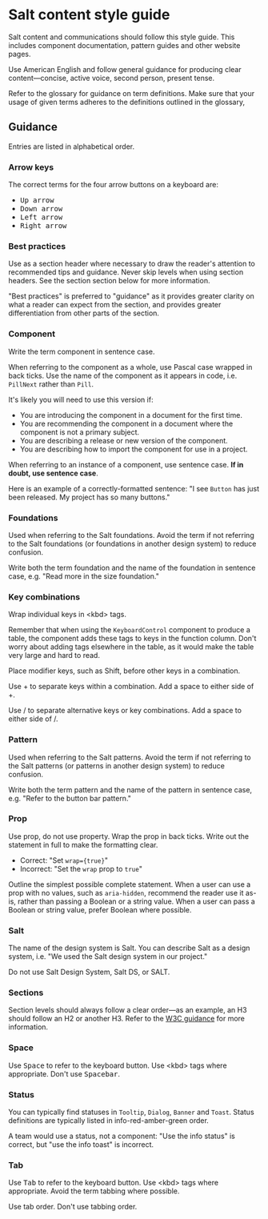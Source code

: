 # Salt content style guide

Salt content and communications should follow this style guide. This includes component documentation, pattern guides and other website pages.

Use American English and follow general guidance for producing clear content—concise, active voice, second person, present tense.

Refer to the glossary for guidance on term definitions. Make sure that your usage of given terms adheres to the definitions outlined in the glossary,

## Guidance

Entries are listed in alphabetical order.

### Arrow keys

The correct terms for the four arrow buttons on a keyboard are:

- <kbd>Up arrow</kbd>
- <kbd>Down arrow</kbd>
- <kbd>Left arrow</kbd>
- <kbd>Right arrow</kbd>

### Best practices

Use as a section header where necessary to draw the reader's attention to recommended tips and guidance. Never skip levels when using section headers. See the section section below for more information.

"Best practices" is preferred to "guidance" as it provides greater clarity on what a reader can expect from the section, and provides greater differentiation from other parts of the section.

### Component

Write the term component in sentence case.

When referring to the component as a whole, use Pascal case wrapped in back ticks. Use the name of the component as it appears in code, i.e. `PillNext` rather than `Pill`.

It's likely you will need to use this version if:

- You are introducing the component in a document for the first time.
- You are recommending the component in a document where the component is not a primary subject.
- You are describing a release or new version of the component.
- You are describing how to import the component for use in a project.

When referring to an instance of a component, use sentence case. **If in doubt, use sentence case**.

Here is an example of a correctly-formatted sentence: "I see `Button` has just been released. My project has so many buttons."

### Foundations

Used when referring to the Salt foundations. Avoid the term if not referring to the Salt foundations (or foundations in another design system) to reduce confusion.

Write both the term foundation and the name of the foundation in sentence case, e.g. "Read more in the size foundation."

### Key combinations

Wrap individual keys in \<kbd> tags.

Remember that when using the `KeyboardControl` component to produce a table, the component adds these tags to keys in the function column. Don't worry about adding tags elsewhere in the table, as it would make the table very large and hard to read.

Place modifier keys, such as Shift, before other keys in a combination.

Use + to separate keys within a combination. Add a space to either side of +.

Use / to separate alternative keys or key combinations. Add a space to either side of /.

### Pattern

Used when referring to the Salt patterns. Avoid the term if not referring to the Salt patterns (or patterns in another design system) to reduce confusion.

Write both the term pattern and the name of the pattern in sentence case, e.g. "Refer to the button bar pattern."

### Prop

Use prop, do not use property. Wrap the prop in back ticks. Write out the statement in full to make the formatting clear.

- Correct: "Set `wrap={true}`"
- Incorrect: "Set the `wrap` prop to `true`"

Outline the simplest possible complete statement. When a user can use a prop with no values, such as `aria-hidden`, recommend the reader use it as-is, rather than passing a Boolean or a string value. When a user can pass a Boolean or string value, prefer Boolean where possible.

### Salt

The name of the design system is Salt. You can describe Salt as a design system, i.e. "We used the Salt design system in our project."

Do not use Salt Design System, Salt DS, or SALT.

### Sections

Section levels should always follow a clear order—as an example, an H3 should follow an H2 or another H3. Refer to the [W3C guidance](https://www.w3.org/WAI/tutorials/page-structure/headings/) for more information.

### Space

Use <kbd>Space</kbd> to refer to the keyboard button. Use \<kbd> tags where appropriate. Don't use <kbd>Spacebar</kbd>.

### Status

You can typically find statuses in `Tooltip`, `Dialog`, `Banner` and `Toast`. Status definitions are typically listed in info-red-amber-green order.

A team would use a status, not a component: "Use the info status" is correct, but "use the info toast" is incorrect.

### Tab

Use <kbd>Tab</kbd> to refer to the keyboard button. Use \<kbd> tags where appropriate. Avoid the term tabbing where possible.

Use tab order. Don't use tabbing order.
